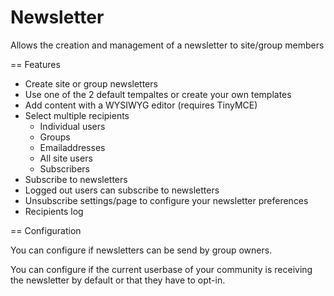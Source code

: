 Newsletter
==========

Allows the creation and management of a newsletter to site/group members

== Features

 - Create site or group newsletters
 - Use one of the 2 default tempaltes or create your own templates
 - Add content with a WYSIWYG editor (requires TinyMCE)
 - Select multiple recipients
   - Individual users
   - Groups
   - Emailaddresses
   - All site users
   - Subscribers
 - Subscribe to newsletters
 - Logged out users can subscribe to newsletters
 - Unsubscribe settings/page to configure your newsletter preferences
 - Recipients log

== Configuration

You can configure if newsletters can be send by group owners.

You can configure if the current userbase of your community is receiving the newsletter by default or that they have to opt-in.
